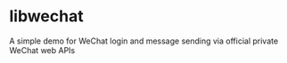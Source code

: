 libwechat
=========

A simple demo for WeChat login and message sending via  official private WeChat web APIs
